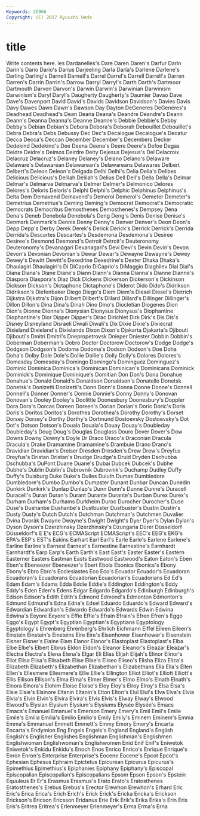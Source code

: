 ```yaml
---
Keywords: 26966 
Copyright: (C) 2017 Ryuichi Ueda
---
```


# title

Write contents here.
les
Dardanelles's Dare Daren Daren's Darfur Darin Darin's Dario Dario's Darius
Darjeeling Darla Darla's Darlene Darlene's Darling Darling's Darnell Darnell's Darrel
Darrel's Darrell Darrell's Darren Darren's Darrin Darrin's Darrow Darryl Darryl's
Darth Darth's Dartmoor Dartmouth Darvon Darvon's Darwin Darwin's Darwinian Darwinism
Darwinism's Daryl Daryl's Daugherty Daugherty's Daumier Davao Dave Dave's Davenport
David David's Davids Davidson Davidson's Davies Davis Davy Dawes Dawn
Dawn's Dawson Day Dayton DeGeneres DeGeneres's Deadhead Deadhead's Dean Deana
Deana's Deandre Deandre's Deann Deann's Deanna Deanna's Deanne Deanne's Debbie
Debbie's Debby Debby's Debian Debian's Debora Debora's Deborah Debouillet Debouillet's
Debra Debra's Debs Debussy Dec Dec's Decalogue Decalogue's Decatur Decca
Decca's Deccan December December's Decembers Decker Dedekind Dedekind's Dee Deena
Deena's Deere Deere's Defoe Degas Deidre Deidre's Deimos Deirdre Deity
Dejesus Dejesus's Del Delacroix Delacruz Delacruz's Delaney Delaney's Delano Delano's
Delaware Delaware's Delawarean Delawarean's Delawareans Delawares Delbert Delbert's Deleon Deleon's
Delgado Delhi Delhi's Delia Delia's Delibes Delicious Delicious's Delilah Delilah's
Delius Dell Dell's Della Della's Delmar Delmar's Delmarva Delmarva's Delmer
Delmer's Delmonico Delores Delores's Deloris Deloris's Delphi Delphi's Delphic Delphinus
Delphinus's Delta Dem Demavend Demavend's Demerol Demerol's Demeter Demeter's Demetrius
Demetrius's Deming Deming's Democrat Democrat's Democratic Democrats Democritus Demosthenes Demosthenes's
Dempsey Dena Dena's Deneb Denebola Denebola's Deng Deng's Denis Denise
Denise's Denmark Denmark's Dennis Denny Denny's Denver Denver's Deon Deon's
Depp Depp's Derby Derek Derek's Derick Derick's Derrick Derrick's Derrida
Derrida's Descartes Descartes's Desdemona Desdemona's Desiree Desiree's Desmond Desmond's Detroit
Detroit's Deuteronomy Deuteronomy's Devanagari Devanagari's Devi Devi's Devin Devin's Devon
Devon's Devonian Devonian's Dewar Dewar's Dewayne Dewayne's Dewey Dewey's Dewitt
Dewitt's Dexedrine Dexedrine's Dexter Dhaka Dhaka's Dhaulagiri Dhaulagiri's Di DiCaprio
DiCaprio's DiMaggio Diaghilev Dial Dial's Diana Diana's Diane Diane's Diann
Diann's Dianna Dianna's Dianne Dianne's Diaspora Diaspora's Diaz Dick Dickens
Dickerson Dickerson's Dickinson Dickson Dickson's Dictaphone Dictaphone's Diderot Dido Dido's
Didrikson Didrikson's Diefenbaker Diego Diego's Diem Diem's Diesel Diesel's Dietrich
Dijkstra Dijkstra's Dijon Dilbert Dilbert's Dillard Dillard's Dillinger Dillinger's Dillon
Dillon's Dina Dina's Dinah Dino Dino's Diocletian Diogenes Dion Dion's
Dionne Dionne's Dionysian Dionysus Dionysus's Diophantine Diophantine's Dior Dipper Dipper's
Dirac Dirichlet Dirk Dirk's Dis Dis's Disney Disneyland Disraeli Diwali
Diwali's Dix Dixie Dixie's Dixiecrat Dixieland Dixieland's Dixielands Dixon Dixon's
Djakarta Djakarta's Djibouti Djibouti's Dmitri Dmitri's Dnepropetrovsk Dnieper Dniester Dobbin
Dobbin's Doberman Doberman's Dobro Doctor Doctorow Doctorow's Dodge Dodge's Dodgson
Dodgson's Dodoma Dodoma's Dodson Dodson's Doe Doha Doha's Dolby Dole
Dole's Dollie Dollie's Dolly Dolly's Dolores Dolores's Domesday Domesday's Domingo
Domingo's Dominguez Dominguez's Dominic Dominica Dominica's Dominican Dominican's Dominicans Dominick
Dominick's Dominique Dominique's Domitian Don Don's Dona Donahue Donahue's Donald
Donald's Donaldson Donaldson's Donatello Donetsk Donetsk's Donizetti Donizetti's Donn Donn's
Donna Donne Donne's Donnell Donnell's Donner Donner's Donnie Donnie's Donny
Donny's Donovan Donovan's Dooley Dooley's Doolittle Doonesbury Doonesbury's Doppler Dora
Dora's Dorcas Doreen Doreen's Dorian Dorian's Doric Doric's Doris Doris's
Doritos Doritos's Dorothea Dorothea's Dorothy Dorothy's Dorset Dorsey Dorsey's Dorthy
Dorthy's Dortmund Dostoevsky Dostoevsky's Dot Dot's Dotson Dotson's Douala Douala's
Douay Douay's Doubleday Doubleday's Doug Doug's Douglas Douglass Douro Dover
Dover's Dow Downs Downy Downy's Doyle Dr Draco Draco's Draconian
Dracula Dracula's Drake Dramamine Dramamine's Drambuie Drano Drano's Dravidian Dravidian's
Dreiser Dresden Dresden's Drew Drew's Dreyfus Dreyfus's Dristan Dristan's Drudge
Drudge's Druid Dryden Dschubba Dschubba's DuPont Duane Duane's Dubai Dubcek
Dubcek's Dubhe Dubhe's Dublin Dublin's Dubrovnik Dubrovnik's Duchamp Dudley Duffy
Duffy's Duisburg Duke Duke's Dulles Duluth Dumas Dumbledore Dumbledore's Dumbo
Dumbo's Dumpster Dunant Dunbar Duncan Dunedin Dunkirk Dunkirk's Dunlap Dunlap's
Dunn Dunn's Dunne Dunne's Duracell Duracell's Duran Duran's Durant Durante
Durante's Durban Durex Durex's Durham Durham's Durhams Durkheim Duroc Durocher
Durocher's Duse Duse's Dushanbe Dushanbe's Dustbuster Dustbuster's Dustin Dustin's Dusty
Dusty's Dutch Dutch's Dutchman Dutchman's Dutchmen Duvalier Dvina Dvorák Dwayne
Dwayne's Dwight Dwight's Dyer Dyer's Dylan Dylan's Dyson Dyson's Dzerzhinsky
Dzerzhinsky's Dzungaria Dürer Düsseldorf Düsseldorf's E E's ECG's ECMAScript ECMAScript's
EEC's EEG's EKG's EPA's ESP's EST's Eakins Earhart Earl Earl's
Earle Earle's Earlene Earlene's Earline Earline's Earnest Earnest's Earnestine Earnestine's
Earnhardt Earnhardt's Earp Earp's Earth Earth's East East's Easter Easter's
Eastern Easterner Easters Eastman Easts Eastwood Eastwood's Eaton Eaton's Eben
Eben's Ebeneezer Ebeneezer's Ebert Ebola Ebonics Ebonics's Ebony Ebony's Ebro
Ebro's Ecclesiastes Eco Eco's Ecuador Ecuador's Ecuadoran Ecuadoran's Ecuadorans Ecuadorian
Ecuadorian's Ecuadorians Ed Ed's Edam Edam's Edams Edda Eddie Eddie's
Eddington Eddington's Eddy Eddy's Eden Eden's Edens Edgar Edgardo Edgardo's
Edinburgh Edinburgh's Edison Edison's Edith Edith's Edmond Edmond's Edmonton Edmonton's
Edmund Edmund's Edna Edna's Edsel Eduardo Eduardo's Edward Edward's Edwardian
Edwardian's Edwardo Edwardo's Edwards Edwin Edwina Edwina's Eeyore Eeyore's Effie
Effie's Efrain Efrain's Efren Efren's Eggo Eggo's Egypt Egypt's Egyptian
Egyptian's Egyptians Egyptology Egyptology's Ehrenberg Ehrenberg's Ehrlich Eichmann Eiffel Eileen
Eileen's Einstein Einstein's Einsteins Eire Eire's Eisenhower Eisenhower's Eisenstein Eisner
Eisner's Elaine Elam Elanor Elanor's Elastoplast Elastoplast's Elba Elbe Elbe's
Elbert Elbrus Eldon Eldon's Eleanor Eleanor's Eleazar Eleazar's Electra Electra's
Elena Elena's Elgar Eli Elias Elijah Elijah's Elinor Elinor's Eliot
Elisa Elisa's Elisabeth Elise Elise's Eliseo Eliseo's Elisha Eliza Eliza's
Elizabeth Elizabeth's Elizabethan Elizabethan's Elizabethans Ella Ella's Ellen Ellen's Ellesmere
Ellesmere's Ellie Ellie's Ellington Elliot Elliot's Elliott Elliott's Ellis Ellison
Ellison's Elma Elma's Elmer Elmer's Elmo Elmo's Elnath Elnath's Elnora
Elnora's Elohim Eloise Eloise's Eloy Eloy's Elroy Elroy's Elsa Elsa's
Elsie Elsie's Elsinore Eltanin Eltanin's Elton Elton's Elul Elul's Elva
Elva's Elvia Elvia's Elvin Elvin's Elvira Elvira's Elvis Elvis's Elway
Elway's Elwood Elwood's Elysian Elysium Elysium's Elysiums Elysée Elysée's Emacs
Emacs's Emanuel Emanuel's Emerson Emery Emery's Emil Emil's Emile Emile's
Emilia Emilia's Emilio Emilio's Emily Emily's Eminem Eminem's Emma Emma's
Emmanuel Emmett Emmett's Emmy Emory Emory's Encarta Encarta's Endymion Eng
Engels Engels's England England's English English's Englisher Englishes Englishman Englishman's
Englishmen Englishwoman Englishwoman's Englishwomen Enid Enif Enif's Eniwetok Eniwetok's Enkidu
Enkidu's Enoch Enos Enrico Enrico's Enrique Enrique's Enron Enron's Enterprise
Enterprise's Eocene Eocene's Epcot Epcot's Ephesian Ephesus Ephraim Epictetus Epicurean
Epicurus Epicurus's Epimethius Epimethius's Epiphanies Epiphany Epiphany's Episcopal Episcopalian Episcopalian's
Episcopalians Epsom Epson Epson's Epstein Equuleus Er Er's Erasmus Erasmus's
Erato Erato's Eratosthenes Eratosthenes's Erebus Erebus's Erector Erewhon Erewhon's Erhard
Eric Eric's Erica Erica's Erich Erich's Erick Erick's Ericka Ericka's
Erickson Erickson's Ericson Ericsson Eridanus Erie Erik Erik's Erika Erika's
Erin Eris Eris's Eritrea Eritrea's Erlenmeyer Erlenmeyer's Erma Erma's Erna
